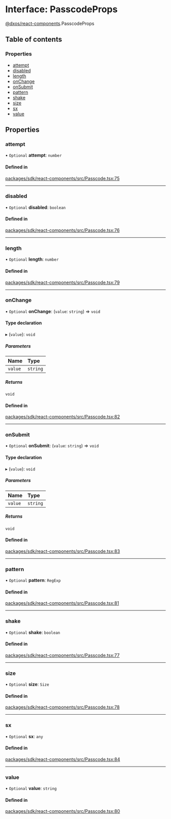 # Interface: PasscodeProps

[@dxos/react-components](../modules/dxos_react_components.md).PasscodeProps

## Table of contents

### Properties

- [attempt](dxos_react_components.PasscodeProps.md#attempt)
- [disabled](dxos_react_components.PasscodeProps.md#disabled)
- [length](dxos_react_components.PasscodeProps.md#length)
- [onChange](dxos_react_components.PasscodeProps.md#onchange)
- [onSubmit](dxos_react_components.PasscodeProps.md#onsubmit)
- [pattern](dxos_react_components.PasscodeProps.md#pattern)
- [shake](dxos_react_components.PasscodeProps.md#shake)
- [size](dxos_react_components.PasscodeProps.md#size)
- [sx](dxos_react_components.PasscodeProps.md#sx)
- [value](dxos_react_components.PasscodeProps.md#value)

## Properties

### attempt

• `Optional` **attempt**: `number`

#### Defined in

[packages/sdk/react-components/src/Passcode.tsx:75](https://github.com/dxos/dxos/blob/e3b936721/packages/sdk/react-components/src/Passcode.tsx#L75)

___

### disabled

• `Optional` **disabled**: `boolean`

#### Defined in

[packages/sdk/react-components/src/Passcode.tsx:76](https://github.com/dxos/dxos/blob/e3b936721/packages/sdk/react-components/src/Passcode.tsx#L76)

___

### length

• `Optional` **length**: `number`

#### Defined in

[packages/sdk/react-components/src/Passcode.tsx:79](https://github.com/dxos/dxos/blob/e3b936721/packages/sdk/react-components/src/Passcode.tsx#L79)

___

### onChange

• `Optional` **onChange**: (`value`: `string`) => `void`

#### Type declaration

▸ (`value`): `void`

##### Parameters

| Name | Type |
| :------ | :------ |
| `value` | `string` |

##### Returns

`void`

#### Defined in

[packages/sdk/react-components/src/Passcode.tsx:82](https://github.com/dxos/dxos/blob/e3b936721/packages/sdk/react-components/src/Passcode.tsx#L82)

___

### onSubmit

• `Optional` **onSubmit**: (`value`: `string`) => `void`

#### Type declaration

▸ (`value`): `void`

##### Parameters

| Name | Type |
| :------ | :------ |
| `value` | `string` |

##### Returns

`void`

#### Defined in

[packages/sdk/react-components/src/Passcode.tsx:83](https://github.com/dxos/dxos/blob/e3b936721/packages/sdk/react-components/src/Passcode.tsx#L83)

___

### pattern

• `Optional` **pattern**: `RegExp`

#### Defined in

[packages/sdk/react-components/src/Passcode.tsx:81](https://github.com/dxos/dxos/blob/e3b936721/packages/sdk/react-components/src/Passcode.tsx#L81)

___

### shake

• `Optional` **shake**: `boolean`

#### Defined in

[packages/sdk/react-components/src/Passcode.tsx:77](https://github.com/dxos/dxos/blob/e3b936721/packages/sdk/react-components/src/Passcode.tsx#L77)

___

### size

• `Optional` **size**: `Size`

#### Defined in

[packages/sdk/react-components/src/Passcode.tsx:78](https://github.com/dxos/dxos/blob/e3b936721/packages/sdk/react-components/src/Passcode.tsx#L78)

___

### sx

• `Optional` **sx**: `any`

#### Defined in

[packages/sdk/react-components/src/Passcode.tsx:84](https://github.com/dxos/dxos/blob/e3b936721/packages/sdk/react-components/src/Passcode.tsx#L84)

___

### value

• `Optional` **value**: `string`

#### Defined in

[packages/sdk/react-components/src/Passcode.tsx:80](https://github.com/dxos/dxos/blob/e3b936721/packages/sdk/react-components/src/Passcode.tsx#L80)
